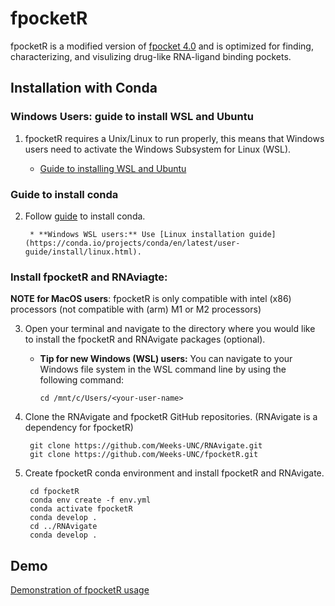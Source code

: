 # fpocketR
fpocketR is a modified version of [fpocket 4.0](https://github.com/Discngine/fpocket) and is optimized for finding, characterizing, and visulizing drug-like RNA-ligand binding pockets.

## Installation with Conda

### Windows Users: guide to install WSL and Ubuntu

1. fpocketR requires a Unix/Linux to run properly, this means that Windows users need to activate the Windows Subsystem for Linux (WSL). 

   * [Guide to installing WSL and Ubuntu](https://www.freecodecamp.org/news/how-to-install-wsl2-windows-subsystem-for-linux-2-on-windows-10/)

### Guide to install conda

2. Follow [guide](https://conda.io/projects/conda/en/latest/user-guide/install/index.html) to install conda.

        * **Windows WSL users:** Use [Linux installation guide](https://conda.io/projects/conda/en/latest/user-guide/install/linux.html).

### Install fpocketR and RNAviagte:

**NOTE for MacOS users**: fpocketR is only compatible with intel (x86) processors (not compatible with (arm) M1 or M2 processors) 

3. Open your terminal and navigate to the directory where you would like to install the fpocketR and RNAvigate packages (optional).

    * **Tip for new Windows (WSL) users:** You can navigate to your Windows file system in the WSL command line by using the following command:

          cd /mnt/c/Users/<your-user-name>


4. Clone the RNAvigate and fpocketR GitHub repositories. (RNAvigate is a dependency for fpocketR)

        git clone https://github.com/Weeks-UNC/RNAvigate.git
        git clone https://github.com/Weeks-UNC/fpocketR.git

5. Create fpocketR conda environment and install fpocketR and RNAvigate.

        cd fpocketR
        conda env create -f env.yml
        conda activate fpocketR
        conda develop .
        cd ../RNAvigate
        conda develop .

## Demo

[Demonstration of fpocketR usage](https://github.com/Weeks-UNC/fpocketR/blob/main/Demo/fpocketR_demo.md)

